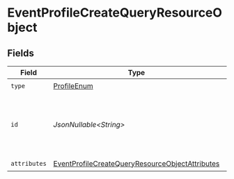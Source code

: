 # EventProfileCreateQueryResourceObject


## Fields

| Field                                                                                                                         | Type                                                                                                                          | Required                                                                                                                      | Description                                                                                                                   |
| ----------------------------------------------------------------------------------------------------------------------------- | ----------------------------------------------------------------------------------------------------------------------------- | ----------------------------------------------------------------------------------------------------------------------------- | ----------------------------------------------------------------------------------------------------------------------------- |
| `type`                                                                                                                        | [ProfileEnum](../../models/components/ProfileEnum.md)                                                                         | :heavy_check_mark:                                                                                                            | N/A                                                                                                                           |
| `id`                                                                                                                          | *JsonNullable\<String>*                                                                                                       | :heavy_minus_sign:                                                                                                            | Primary key that uniquely identifies this profile. Generated by Klaviyo.                                                      |
| `attributes`                                                                                                                  | [EventProfileCreateQueryResourceObjectAttributes](../../models/components/EventProfileCreateQueryResourceObjectAttributes.md) | :heavy_check_mark:                                                                                                            | N/A                                                                                                                           |